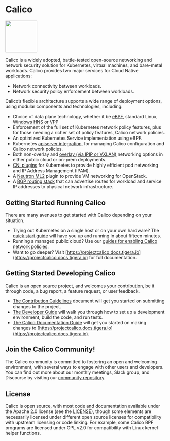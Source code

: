 # Calico
<img src="http://docs.projectcalico.org/images/felix.png" width="100" height="100">

Calico is a widely adopted, battle-tested open-source networking and network security solution for Kubernetes, virtual machines, and bare-metal workloads.
Calico provides two major services for Cloud Native applications:

- Network connectivity between workloads.
- Network security policy enforcement between workloads.

Calico’s flexible architecture supports a wide range of deployment options, using modular components and technologies, including:

- Choice of data plane technology, whether it be [eBPF](https://projectcalico.docs.tigera.io/maintenance/ebpf/use-cases-ebpf), standard Linux, [Windows HNS](https://docs.microsoft.com/en-us/virtualization/windowscontainers/container-networking/architecture) or [VPP](https://github.com/projectcalico/vpp-dataplane)
- Enforcement of the full set of Kubernetes network policy features, plus for those needing a richer set of policy features, Calico network policies.
- An optimized Kubernetes Service implementation using eBPF.
- Kubernetes [apiserver integration](./apiserver), for managing Calico configuration and Calico network policies.
- Both non-overlay and [overlay (via IPIP or VXLAN)](https://projectcalico.docs.tigera.io/networking/vxlan-ipip) networking options in either public cloud or on-prem deployments.
- [CNI plugins](./cni-plugin) for Kubernetes to provide highly efficient pod networking and IP Address Management (IPAM).
- A [Neutron ML2](./networking-calico) plugin to provide VM networking for OpenStack.
- A [BGP routing stack](https://projectcalico.docs.tigera.io/networking/bgp) that can advertise routes for workload and service IP addresses to physical network infrastructure.

## Getting Started Running Calico

There are many avenues to get started with Calico depending on your situation.

- Trying out Kubernetes on a single host or on your own hardware? The
  [quick start guide](https://projectcalico.docs.tigera.io/getting-started/kubernetes/quickstart) will have you up and running in
  about fifteen minutes.
- Running a managed public cloud? Use our
  [guides for enabling Calico network policies](https://projectcalico.docs.tigera.io/getting-started/kubernetes/managed-public-cloud/).
- Want to go deeper? Visit [https://projectcalico.docs.tigera.io](https://projectcalico.docs.tigera.io) for full documentation.

## Getting Started Developing Calico

Calico is an open source project, and welcomes your contribution, be it through code, a bug report, a feature request, or user
feedback.

- [The Contribution Guidelines](CONTRIBUTING_CODE.md) document will get you started on submitting changes to the project.
- [The Developer Guide](DEVELOPER_GUIDE.md) will walk you through how to set up a development environment, build the code, and run tests.
- [The Calico Documentation Guide](CONTRIBUTING_DOCS.md) will get you started on making changes to [https://projectcalico.docs.tigera.io](https://projectcalico.docs.tigera.io).

## Join the Calico Community!

The Calico community is committed to fostering an open and welcoming environment, with several ways to engage with other users
and developers. You can find out more about our monthly meetings, Slack group, and Discourse by visiting our
[community repository](https://github.com/projectcalico/community).

## License

Calico is open source, with most code and documentation available under the Apache 2.0 license (see the [LICENSE](calico/LICENSE)), though some elements are necessarily licensed under different open source licenses for compatibility with upstream licensing or code linking. For example, some Calico BPF programs are licensed under GPL v2.0 for compatibility with Linux kernel helper functions.
